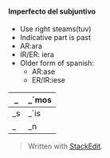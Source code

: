  #### Imperfecto del subjuntivo
 - Use right steams(tuv)
 - Indicative part is past
 - AR:ara
 - IR/ER: iera
 - Older form of spanish:
	 - AR:ase
	 - ER/IR:iese
 
| _  | _´mos |
|----|-------|
| _s | _´is  |
| _  | _n    |

> Written with [StackEdit](https://stackedit.io/).
<!--stackedit_data:
eyJoaXN0b3J5IjpbNTYzMDk2MDQyXX0=
-->